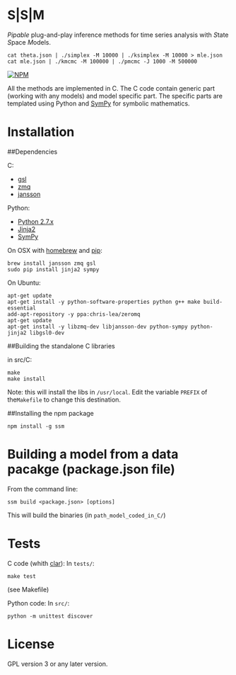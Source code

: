 S|S|M
=====

_Pipable_ plug-and-play inference methods for time series analysis
with *S*tate *S*pace *M*odels.

    cat theta.json | ./simplex -M 10000 | ./ksimplex -M 10000 > mle.json
    cat mle.json | ./kmcmc -M 100000 | ./pmcmc -J 1000 -M 500000


[![NPM](https://nodei.co/npm/ssm.png)](https://nodei.co/npm/ssm/)

All the methods are implemented in C. The C code contain generic part
(working with any models) and model specific part.  The specific parts
are templated using Python and [SymPy](http://sympy.org/) for symbolic
mathematics.

Installation
============

##Dependencies

C:
- [gsl](http://www.gnu.org/software/gsl/)
- [zmq](http://www.zeromq.org/)
- [jansson](http://www.digip.org/jansson/)

Python:
- [Python 2.7.x](www.python.org/)
- [Jinja2](http://jinja.pocoo.org/docs/)
- [SymPy](http://sympy.org/)

On OSX with [homebrew](http://mxcl.github.io/homebrew/) and [pip](https://pypi.python.org/pypi/pip):

    brew install jansson zmq gsl
    sudo pip install jinja2 sympy

On Ubuntu:

    apt-get update
    apt-get install -y python-software-properties python g++ make build-essential
    add-apt-repository -y ppa:chris-lea/zeromq
    apt-get update
    apt-get install -y libzmq-dev libjansson-dev python-sympy python-jinja2 libgsl0-dev
 

##Building the standalone C libraries

in src/C:

    make
    make install

Note: this will install the libs in ```/usr/local```. Edit the variable
```PREFIX``` of the```Makefile``` to change this destination.


##Installing the npm package

    npm install -g ssm


# Building a model from a data pacakge (package.json file)

From the command line:

    ssm build <package.json> [options]

This will build the binaries (in ```path_model_coded_in_C/```)


Tests
=====

C code (whith [clar](https://github.com/vmg/clar)):
In ```tests/```:

    make test

(see Makefile)

Python code:
In ```src/```:

    python -m unittest discover



License
=======

GPL version 3 or any later version.
